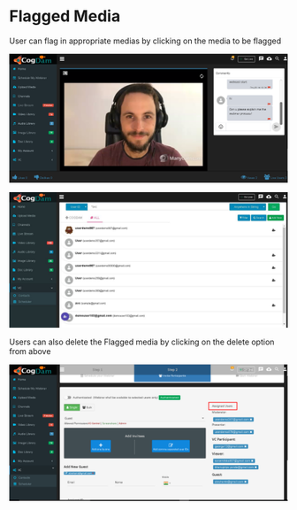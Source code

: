 # Flagged Media

User can flag in appropriate medias by clicking on the media to be flagged

![](../.gitbook/assets/image%20%2850%29.png)



![](../.gitbook/assets/image%20%28153%29.png)

Users can also delete the Flagged media by clicking on the delete option from above 

![](../.gitbook/assets/image%20%2873%29.png)


